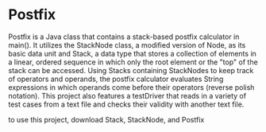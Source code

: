 # Postfix

Postfix is a Java class that contains a stack-based postfix calculator in main(). It utilizes the StackNode class, a modified version of Node, as its basic data unit and Stack, a data type that stores a collection of elements in a linear, ordered sequence in which only the root element or the "top" of the stack can be accessed. Using Stacks containing StackNodes to keep track of operators and operands, the postfix calculator evaluates String expressions in which operands come before their operators (reverse polish notation). This project also features a testDriver that reads in a variety of test cases from a text file and checks their validity with another text file.

to use this project, download Stack, StackNode, and Postfix
